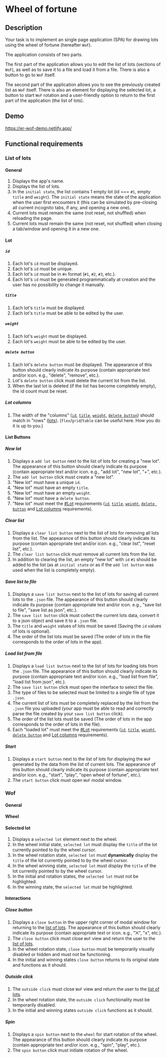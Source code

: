 # Wheel of fortune

## Description

Your task is to implement an single page application (SPA) for drawing lots using the wheel of fortune (hereafter `WoF`).

The application consists of two parts.

The first part of the application allows you to edit the list of lots (sections of `WoF`), as well as to save it to a file and load it from a file. There is also a button to go to `WoF` itself.

The second part of the application allows you to see the previously created list as `WoF` itself. There is also an element for displaying the selected lot, a button to start `WoF` rotation and a user-friendly option to return to the first part of the application (the list of lots).

## Demo

<https://er-wof-demo.netlify.app/>

## Functional requirements

### List of lots

#### General

1. Displays the app's name.
2. Displays the list of lots.
3. In the `initial state`, the list contains 1 empty lot (id === `#1`, empty `title` and `weight`). The `initial state` means the state of the application when the user first encounters it (this can be simulated by pre-closing all current incognito tabs, if any, and opening a new one).
4. Current lots must remain the same (not reset, not shuffled) when reloading the page.
5. Current lots must remain the same (not reset, not shuffled) when closing a tab/window and opening it in a new one.

#### Lot

##### `id`

1. Each lot's `id` must be displayed.
2. Each lot's `id` must be unique.
3. Each lot's `id` must be in `#n` format (`#1`, `#2`, `#3`, etc.).
4. Each lot's `id` must be generated programmatically at creation and the user has no possibility to change it manually.

##### `title`

1. Each lot's `title` must be displayed.
2. Each lot's `title` must be able to be edited by the user.

##### `weight`

1. Each lot's `weight` must be displayed.
2. Each lot's `weight` must be able to be edited by the user.

##### `delete button`

1. Each lot's `delete button` must be displayed. The appearance of this button should clearly indicate its purpose (contain appropriate text and/or icon. e.g., "delete", "remove", etc.).
2. Lot's `delete button` click must delete the current lot from the list.
3. When the last lot is deleted (if the list has become completely empty), the id count must be reset.

##### Lot columns

1. The width of the "columns" ([`id`](#id), [`title`](#title), [`weight`](#weight), [`delete button`](#delete-button)) should match in "rows" ([lots](#lot)). (`flex`/`grid`/`table` can be useful here. How you do it is up to you.)

#### List Buttons

##### New lot

1. Displays a `add lot button` next to the list of lots for creating a "new lot". The appearance of this button should clearly indicate its purpose (contain appropriate text and/or icon. e.g., "add lot", "new lot", "+", etc.).
2. The `add lot button` click must create a "new lot".
3. "New lot" must have a unique `id`.
4. "New lot" must have an empty `title`.
5. "New lot" must have an empty `weight`.
6. "New lot" must have a `delete button`.
7. "New lot" must meet the [#Lot](#lot) requirements ([`id`](#id), [`title`](#title), [`weight`](#weight), [`delete button`](#delete-button) and [Lot columns](#lot-columns) requirements).

##### Clear list

1. Displays a `clear list button` next to the list of lots for removing all lots from the list. The appearance of this button should clearly indicate its purpose (contain appropriate text and/or icon. e.g., "clear list", "reset list", etc.).
2. The `clear list button` click must remove all current lots from the list.
3. In addition to clearing the list, an empty "new lot" with `id` `#1` should be added to the list (as at `initial state` or as if the `add lot button` was used when the list is completely empty).

##### Save list to file

1. Displays a `save list button` next to the list of lots for saving all current lots to the `.json` file. The appearance of this button should clearly indicate its purpose (contain appropriate text and/or icon. e.g., "save list to file", "save list as json", etc.).
2. The `save list button` click must collect the current lots data, convert it to a json object and save it to a `.json` file.
3. The `title` and `weight` values of lots must be saved (Saving the `id` values of lots is optional).
4. The order of the list lots must be saved (The order of lots in the file corresponds to the order of lots in the app).

##### Load list from file

1. Displays a `load list button` next to the list of lots for loading lots from the `.json` file. The appearance of this button should clearly indicate its purpose (contain appropriate text and/or icon. e.g., "load list from file", "load list from json", etc.).
2. The `save list button` click must open the interface to select the file.
3. The type of files to be selected must be limited to a single file of type `.json`.
4. The current list of lots must be completely replaced by the list from the `.json` file you uploaded (your app must be able to read and correctly parse the file created by your `save list button` click).
5. The order of the list lots must be saved (The order of lots in the app corresponds to the order of lots in the file).
6. Each "loaded lot" must meet the [#Lot](#lot) requirements ([`id`](#id), [`title`](#title), [`weight`](#weight), [`delete button`](#delete-button) and [Lot columns](#lot-columns) requirements).

##### Start

1. Displays a `start button` next to the list of lots for displaying the `WoF` generated by the data from the list of current lots. The appearance of this button should clearly indicate its purpose (contain appropriate text and/or icon. e.g., "start", "play", "open wheel of fortune", etc.).
2. The `start button` click must open `WoF` modal window.

### Wof

#### General

#### Wheel

#### Selected lot

1. Displays a `selected lot` element next to the wheel.
2. In the wheel initial state, `selected lot` must display the `title` of the lot currently pointed to by the wheel cursor.
3. In the wheel rotation state, `selected lot` must **dynamically** display the `title` of the lot currently pointed to by the wheel cursor.
4. In the wheel winning state, `selected lot` must display the `title` of the lot currently pointed to by the wheel cursor.
5. In the initial and rotation states, the `selected lot` must not be highlighted.
6. In the winning state, the `selected lot` must be highlighted.

#### Interactions

##### Close button

1. Displays a `close button` in the upper right corner of modal window for returning to the [list of lots](#list-of-lots). The appearance of this button should clearly indicate its purpose (contain appropriate text or icon. e.g., "⨉", "x", etc.).
2. The `close button` click must close `WoF` view and return the user to the [list of lots](#list-of-lots).
3. In the wheel rotation state, `close button` must be temporarily visually disabled or hidden and must not be functioning.
4. In the initial and winning states `close button` returns to its original state and functions as it should.

##### Outside click

1. The `outside click` must close `WoF` view and return the user to the [list of lots](#list-of-lots).
2. In the wheel rotation state, the `outside click` functionality must be temporarily disabled.
3. In the initial and winning states `outside click` functions as it should.

##### Spin

1. Displays a `spin button` next to the `wheel` for start rotation of the wheel. The appearance of this button should clearly indicate its purpose (contain appropriate text and/or icon. e.g., "spin", "play", etc.).
2. The `spin button` click must initiate rotation of the wheel.
